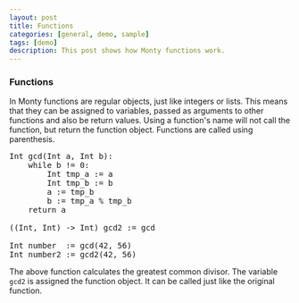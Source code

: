 ```yaml
---
layout: post
title: Functions
categories: [general, demo, sample]
tags: [demo]
description: This post shows how Monty functions work.
---
```


### Functions

In Monty functions are regular objects, just like integers or lists.
This means that they can be assigned to variables, passed as arguments to other
functions and also be return values. Using a function's name will not call the
function, but return the function object. Functions are called using
parenthesis. 

<pre class="cm-s-default">
Int gcd(Int a, Int b):
    while b != 0:
        Int tmp_a := a
        Int tmp_b := b
        a := tmp_b
        b := tmp_a % tmp_b
    return a
 
((Int, Int) -> Int) gcd2 := gcd
 
Int number  := gcd(42, 56)
Int number2 := gcd2(42, 56)
</pre>

The above function calculates the greatest common divisor. The variable
``gcd2`` is assigned the function object. It can be called just like the
original function.